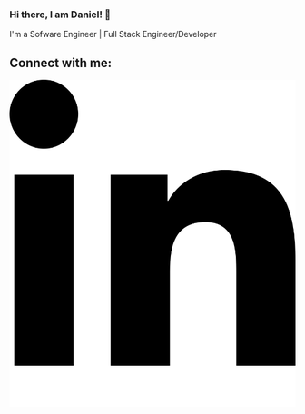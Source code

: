 ### Hi there, I am Daniel! 👋
I'm a Sofware Engineer | Full Stack Engineer/Developer
## Connect with me:
[![LinkedIn](./img/linkedin-in.svg)](https://www.linkedin.com/in/daniel-aguilar-b51a88193/)

<!--
**DanAg278/DanAg278** is a ✨ _special_ ✨ repository because its `README.md` (this file) appears on your GitHub profile.

Here are some ideas to get you started:

- 🔭 I’m currently working on ...
- 🌱 I’m currently learning ...
- 👯 I’m looking to collaborate on ...
- 🤔 I’m looking for help with ...
- 💬 Ask me about ...
- 📫 How to reach me: ...
- 😄 Pronouns: ...
- ⚡ Fun fact: ...
-->
